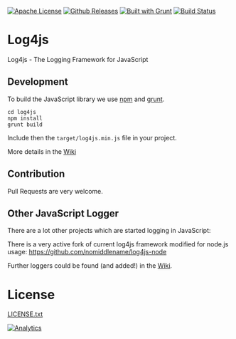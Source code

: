 [![Apache License](http://img.shields.io/badge/license-Apache%202.0-blue.svg?style=flat)](LICENSE.txt)
[![Github Releases](https://img.shields.io/github/downloads/atom/atom/latest/total.svg)](https://github.com/stritti/log4js/releases)
[![Built with Grunt](https://cdn.gruntjs.com/builtwith.png)](http://gruntjs.com/)
[![Build Status](https://secure.travis-ci.org/stritti/log4js.png?branch=master)](http://travis-ci.org/stritti/log4js)

Log4js
======

Log4js - The Logging Framework for JavaScript

## Development
To build the JavaScript library we use [npm](https://www.npmjs.com/) and [grunt](https://gruntjs.com/). 

````
cd log4js
npm install
grunt build
````

Include then the `target/log4js.min.js` file in your project.

More details in the [Wiki](https://github.com/stritti/log4js/wiki/Development)

## Contribution

Pull Requests are very welcome.

## Other JavaScript Logger
There are a lot other projects which are started logging in JavaScript:

There is a very active fork of current log4js framework modified for node.js usage: https://github.com/nomiddlename/log4js-node

Further loggers could be found (and added!) in the [Wiki](https://github.com/stritti/log4js/wiki/JavaScript-Logger).

# License
[LICENSE.txt](LICENSE.txt)

[![Analytics](https://ga-beacon.appspot.com/UA-327996-12/stritti/log4js)](https://github.com/igrigorik/ga-beacon) 
